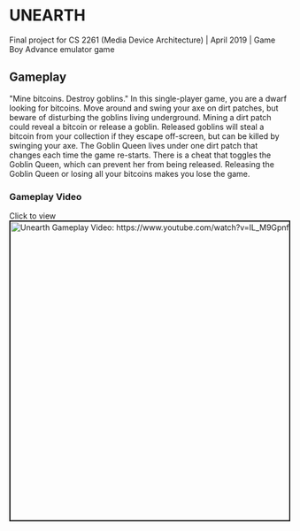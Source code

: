 # UNEARTH
Final project for CS 2261 (Media Device Architecture) | April 2019 | Game Boy Advance emulator game

## Gameplay
"Mine bitcoins. Destroy goblins." In this single-player game, you are a dwarf looking for bitcoins. Move around and swing your axe on dirt patches, but beware of disturbing the goblins living underground. Mining a dirt patch could reveal a bitcoin or release a goblin. Released goblins will steal a bitcoin from your collection if they escape off-screen, but can be killed by swinging your axe. The Goblin Queen lives under one dirt patch that changes each time the game re-starts. There is a cheat that toggles the Goblin Queen, which can prevent her from being released. Releasing the Goblin Queen or losing all your bitcoins makes you lose the game.

### Gameplay Video
Click to view
<a href="http://www.youtube.com/watch?feature=player_embedded&v=IL_M9Gpnf6Y
" target="_blank"><img src="http://img.youtube.com/vi/IL_M9Gpnf6Y/0.jpg" 
alt="Unearth Gameplay Video: https://www.youtube.com/watch?v=IL_M9Gpnf6Y" width="720" height="540" border="2" /></a>

